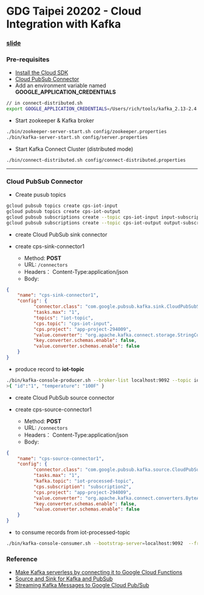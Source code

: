 # GDG Taipei 20202 - Cloud Integration with Kafka

### [slide](https://www2.slideshare.net/RICHLEE11/gdg-taipei-2020-cloud-and-onpremises-applications-integration-using-eventdriven)

### Pre-requisites
- [Install the Cloud SDK](https://cloud.google.com/sdk/docs/quickstart)
- [Cloud PubSub Connector](https://github.com/GoogleCloudPlatform/pubsub/tree/master/kafka-connector)
- Add an environment variable named **GOOGLE_APPLICATION_CREDENTIALS**
```bash
// in connect-distributed.sh
export GOOGLE_APPLICATION_CREDENTIALS=/Users/rich/tools/kafka_2.13-2.4.0/app-project-294009-9253ce1d027b.json
```

- Start zookeeper & Kafka broker
```bash
./bin/zookeeper-server-start.sh config/zookeeper.properties
./bin/kafka-server-start.sh config/server.properties
```

- Start Kafka Connect Cluster (distributed mode)

```bash
./bin/connect-distributed.sh config/connect-distributed.properties

```
---

### Cloud PubSub Connector

- Create pusub topics
```bash
gcloud pubsub topics create cps-iot-input
gcloud pubsub topics create cps-iot-output
gcloud pubsub subscriptions create --topic cps-iot-input input-subscription-1
gcloud pubsub subscriptions create --topic cps-iot-output output-subscription-1
```

- create Cloud PubSub sink connector

- create cps-sink-connector1
  - Method: **POST**
  - URL: ```/connectors```
  - Headers： Content-Type:application/json
  - Body:
```json
{
    "name": "cps-sink-connector1",
    "config": {
          "connector.class": "com.google.pubsub.kafka.sink.CloudPubSubSinkConnector",
          "tasks.max": "1",
          "topics": "iot-topic",
          "cps.topic": "cps-iot-input",
          "cps.project": "app-project-294009",
          "value.converter": "org.apache.kafka.connect.storage.StringConverter",
          "key.converter.schemas.enable": false,
          "value.converter.schemas.enable": false
    }
}
```

- produce record to **iot-topic**

```bash
./bin/kafka-console-producer.sh --broker-list localhost:9092 --topic iot-topic
>{ "id":"1", "temperature": "100F" }
```

- create Cloud PubSub source connector

- create cps-source-connector1
  - Method: **POST**
  - URL: ```/connectors```
  - Headers： Content-Type:application/json
  - Body:
```json
{
    "name": "cps-source-connector1",
    "config": {
          "connector.class": "com.google.pubsub.kafka.source.CloudPubSubSourceConnector",
          "tasks.max": "1",
          "kafka.topic": "iot-processed-topic",
          "cps.subscription": "subscription2",
          "cps.project": "app-project-294009",
          "value.converter": "org.apache.kafka.connect.converters.ByteArrayConverter",
          "key.converter.schemas.enable": false,
          "value.converter.schemas.enable": false
    }
}
```

- to consume records from iot-processed-topic

```bash
./bin/kafka-console-consumer.sh --bootstrap-server=localhost:9092  --from-beginning --topic iot-processed-topic
```


### Reference
- [Make Kafka serverless by connecting it to Google Cloud Functions](https://dev.to/vtatai/make-kafka-serverless-by-connecting-it-to-google-cloud-functions-2ahh)
- [Source and Sink for Kafka and PubSub](https://medium.com/musings-in-the-clouds/source-and-sink-for-kafka-and-pubsub-2a3565ce9578)
- [Streaming Kafka Messages to Google Cloud Pub/Sub](https://medium.com/@alexandredallalba/streaming-kafka-messages-to-google-cloud-pub-sub-f3ce7ef425b0)
